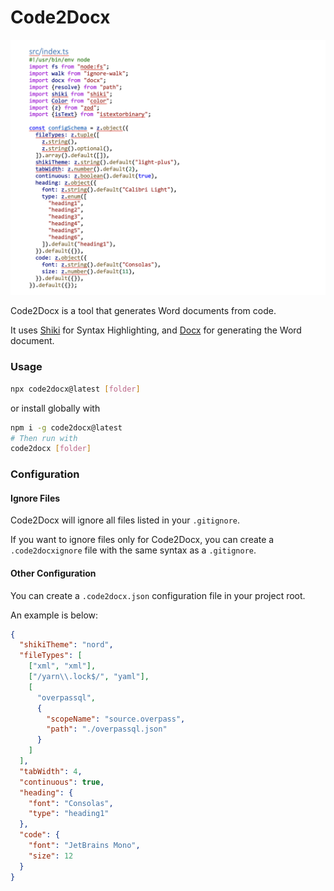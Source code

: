 # Code2Docx

![Example Document](example.png)

Code2Docx is a tool that generates Word documents from code.

It uses [Shiki](https://shiki.matsu.io/) for Syntax Highlighting, and [Docx](https://docx.js.org/) for generating the Word document.

### Usage

```bash
npx code2docx@latest [folder]
```

or install globally with

```bash
npm i -g code2docx@latest
# Then run with
code2docx [folder]
```

### Configuration

#### Ignore Files

Code2Docx will ignore all files listed in your `.gitignore`.

If you want to ignore files only for Code2Docx, you can create a `.code2docxignore` file with the same syntax as a `.gitignore`.

#### Other Configuration

You can create a `.code2docx.json` configuration file in your project root.

An example is below:

```json
{
  "shikiTheme": "nord",
  "fileTypes": [
    ["xml", "xml"],
    ["/yarn\\.lock$/", "yaml"],
    [
      "overpassql",
      {
        "scopeName": "source.overpass",
        "path": "./overpassql.json"
      }
    ]
  ],
  "tabWidth": 4,
  "continuous": true,
  "heading": {
    "font": "Consolas",
    "type": "heading1"
  },
  "code": {
    "font": "JetBrains Mono",
    "size": 12
  }
}
```
